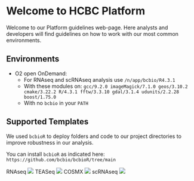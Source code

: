 # Welcome to HCBC Platform

Welcome to our Platform guidelines web-page. Here analysts and developers will find guidelines on how to work with our most common environments.

## Environments

* O2 open OnDemand: 
    * For RNAseq and scRNAseq analysis use `/n/app/bcbio/R4.3.1`
    * With these modules on: `gcc/9.2.0 imageMagick/7.1.0 geos/3.10.2 cmake/3.22.2 R/4.3.1 fftw/3.3.10 gdal/3.1.4 udunits/2.2.28  boost/1.75.0`
    * With no `bcbio` in your `PATH`

## Supported Templates

We used `bcbioR` to deploy folders and code to our project directories to improve robustness in our analysis.

You can install `bcbioR` as indicated here: `https://github.com/bcbio/bcbioR/tree/main`

RNAseq ![](https://img.shields.io/badge/status-alpha-blue)
TEASeq ![](https://img.shields.io/badge/status-concept-yellow)
COSMX ![](https://img.shields.io/badge/status-concept-yellow)
scRNAseq ![](https://img.shields.io/badge/status-concept-yellow)

